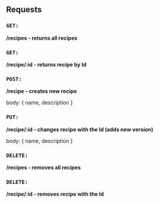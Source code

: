 ## Requests

### `GET:`

**/recipes - returns all recipes**

### `GET:`

**/recipe/:id - returns recipe by Id**

### `POST:`

**/recipe - creates new recipe**

body: { name, description }

### `PUT:`

**/recipe/:id - changes recipe with the Id (adds new version)**

body: { name, description }

### `DELETE:`

**/recipes - removes all recipes**

### `DELETE:`

**/recipe/:id - removes recipe with the Id**
